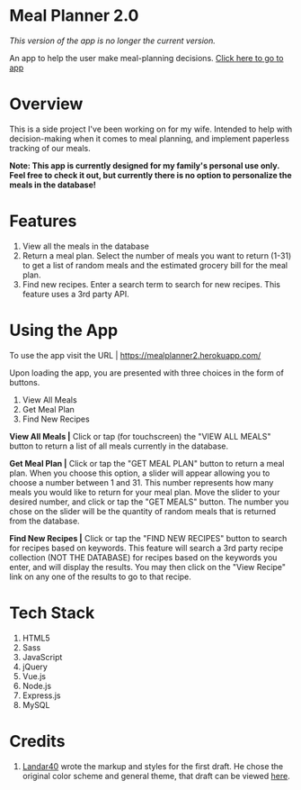 # Meal Planner 2.0

*This version of the app is no longer the current version.*

An app to help the user make meal-planning decisions. [Click here to go to app](https://mealplanner2.herokuapp.com/)

# Overview
This is a side project I've been working on for my wife. Intended to help with decision-making when it comes to meal planning, and implement paperless tracking of our meals.

**Note: This app is currently designed for my family's personal use only. Feel free to check it out, but currently there is no option to personalize the meals in the database!**

# Features 
1. View all the meals in the database
2. Return a meal plan. Select the number of meals you want to return (1-31) to get a list of random meals and the estimated grocery bill for the meal plan.
3. Find new recipes. Enter a search term to search for new recipes. This feature uses a 3rd party API.

# Using the App
To use the app visit the URL | https://mealplanner2.herokuapp.com/

Upon loading the app, you are presented with three choices in the form of buttons. 

1. View All Meals
2. Get Meal Plan
3. Find New Recipes

**View All Meals |** Click or tap (for touchscreen) the "VIEW ALL MEALS" button to return a list of all meals currently in the database.

**Get Meal Plan |** Click or tap the "GET MEAL PLAN" button to return a meal plan. When you choose this option, a slider will appear allowing you to choose a number between 1 and 31. This number represents how many meals you would like to return for your meal plan. Move the slider to your desired number, and click or tap the "GET MEALS" button. The number you chose on the slider will be the quantity of random meals that is returned from the database. 

**Find New Recipes |** Click or tap the "FIND NEW RECIPES" button to search for recipes based on keywords. This feature will search a 3rd party recipe collection (NOT THE DATABASE) for recipes based on the keywords you enter, and will display the results. You may then click on the "View Recipe" link on any one of the results to go to that recipe.

# Tech Stack
1. HTML5
2. Sass
3. JavaScript
4. jQuery
5. Vue.js
6. Node.js
7. Express.js
8. MySQL


# Credits
1. [Landar40](https://github.com/Landar40) wrote the markup and styles for the first draft. He chose the original color scheme and general theme, that draft can be viewed [here](https://github.com/Landar40/Project).

